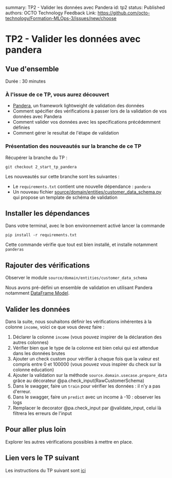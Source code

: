 summary: TP2 - Valider les données avec Pandera
id: tp2
status: Published
authors: OCTO Technology
Feedback Link: https://github.com/octo-technology/Formation-MLOps-3/issues/new/choose

# TP2 - Valider les données avec pandera

## Vue d'ensemble

Durée : 30 minutes

### À l'issue de ce TP, vous aurez découvert

- [Pandera](https://pandera.readthedocs.io/en/stable/index.html), un framework lightweight de validation des données
- Comment spécifier des vérifications à passer lors de la validation de vos données avec Pandera
- Comment valider vos données avec les specifications précédemment définies
- Comment gérer le resultat de l'étape de validation

### Présentation des nouveautés sur la branche de ce TP

Récupérer la branche du TP :

```shell
git checkout 2_start_tp_pandera
```

Les nouveautés sur cette branche sont les suivantes :

- Le `requirements.txt` contient une nouvelle dépendance : `pandera`
- Un nouveau fichier [source/domain/entities/customer_data_schema.py](source/domain/entities/customer_data_schema.py) qui propose un template de schéma de validation

## Installer les dépendances

Dans votre terminal, avec le bon environnement activé lancer la commande

```shell
pip install -r requirements.txt
```

Cette commande vérifie que tout est bien installé, et installe notamment `panderas`

## Rajouter des vérifications

Observer le module `source/domain/entities/customer_data_schema`

Nous avons pré-défini un ensemble de validation en utilisant Pandera notamment [DataFrame Model](https://pandera.readthedocs.io/en/stable/dataframe_models.html).

## Valider les données

Dans la suite, nous souhaitons définir les vérifications inhérentes à la colonne `income`, voici ce que vous
devez faire :

1. Déclarer la colonne `income` (vous pouvez inspirer de la déclaration des autres colonnes)
2. Vérifier bien que le type de la colonne est bien celui qui est attendue dans les données brutes
3. Ajouter un check custom pour vérifier à chaque fois que la valeur est compris entre 0 et 100000 (vous pouvez vous
   inspirer du check sur la colonne education)
4. Ajouter la validation sur la méthode `source.domain.usecase.prepare_data` grâce au décorateur @pa.check_input(RawCustomerSchema)
5. Dans le swagger, faire un `train` pour vérifier les données : il n'y a pas d'erreur.
6. Dans le swagger, faire un `predict` avec un income à -10 : observer les logs
7. Remplacer le decorator @pa.check_input par @validate_input, celui là filtrera les erreurs de l'input

## Pour aller plus loin

Explorer les autres vérifications possibles à mettre en place.

## Lien vers le TP suivant

Les instructions du TP suivant sont [ici](https://octo-technology.github.io/Formation-MLOps-3/tp3#0)
